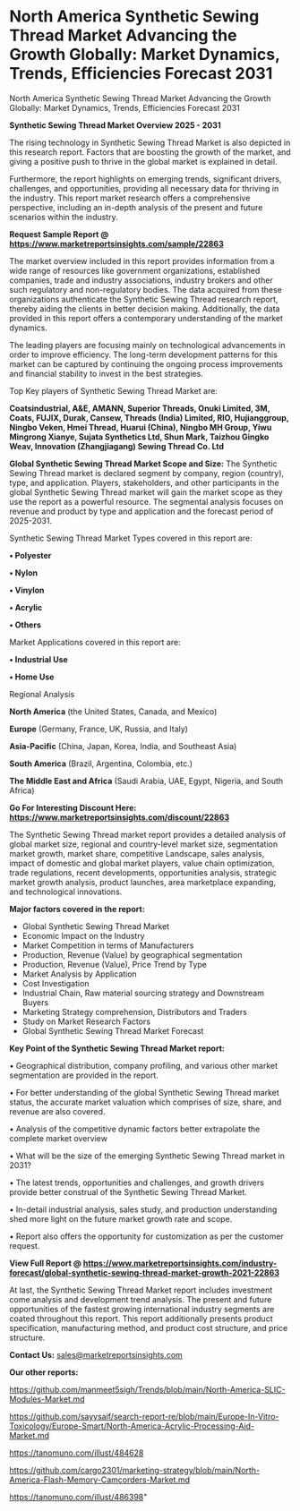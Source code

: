 # North America Synthetic Sewing Thread Market Advancing the Growth Globally: Market Dynamics, Trends, Efficiencies Forecast 2031
 North America Synthetic Sewing Thread Market Advancing the Growth Globally: Market Dynamics, Trends, Efficiencies Forecast 2031

<Strong> Synthetic Sewing Thread Market Overview 2025 - 2031</strong>

The rising technology in Synthetic Sewing Thread Market is also depicted in this research report. Factors that are boosting the growth of the market, and giving a positive push to thrive in the global market is explained in detail.

Furthermore, the report highlights on emerging trends, significant drivers, challenges, and opportunities, providing all necessary data for thriving in the industry. This report market research offers a comprehensive perspective, including an in-depth analysis of the present and future scenarios within the industry.

<strong>Request Sample Report @ <a href=https://www.marketreportsinsights.com/sample/22863>https://www.marketreportsinsights.com/sample/22863</a></strong>

The market overview included in this report provides information from a wide range of resources like government organizations, established companies, trade and industry associations, industry brokers and other such regulatory and non-regulatory bodies. The data acquired from these organizations authenticate the Synthetic Sewing Thread research report, thereby aiding the clients in better decision making. Additionally, the data provided in this report offers a contemporary understanding of the market dynamics.

The leading players are focusing mainly on technological advancements in order to improve efficiency. The long-term development patterns for this market can be captured by continuing the ongoing process improvements and financial stability to invest in the best strategies.

Top Key players of Synthetic Sewing Thread Market are:

<strong>Coatsindustrial, A&E, AMANN, Superior Threads, Onuki Limited, 3M, Coats, FUJIX, Durak, Cansew, Threads (India) Limited, RIO, Hujianggroup, Ningbo Veken, Hmei Thread, Huarui (China), Ningbo MH Group, Yiwu Mingrong Xianye, Sujata Synthetics Ltd, Shun Mark, Taizhou Gingko Weav, Innovation (Zhangjiagang) Sewing Thread Co. Ltd</strong>

<strong><b>Global Synthetic Sewing Thread Market Scope and Size:</b></strong>
The Synthetic Sewing Thread market is declared segment by company, region (country), type, and application. Players, stakeholders, and other participants in the global Synthetic Sewing Thread market will gain the market scope as they use the report as a powerful resource. The segmental analysis focuses on revenue and product by type and application and the forecast period of 2025-2031.

Synthetic Sewing Thread Market Types covered in this report are:

<strong>• Polyester

• Nylon

• Vinylon

• Acrylic

• Others</strong>

Market Applications covered in this report are:

<strong>• Industrial Use

• Home Use</strong> 

Regional Analysis

<strong>North America</strong> (the United States, Canada, and Mexico)

<strong>Europe</strong> (Germany, France, UK, Russia, and Italy)

<strong>Asia-Pacific</strong> (China, Japan, Korea, India, and Southeast Asia)

<strong>South America</strong> (Brazil, Argentina, Colombia, etc.)

<strong>The Middle East and Africa</strong> (Saudi Arabia, UAE, Egypt, Nigeria, and South Africa)

<strong>Go For Interesting Discount Here: <a href=https://www.marketreportsinsights.com/discount/22863>https://www.marketreportsinsights.com/discount/22863</a></strong>

The Synthetic Sewing Thread market report provides a detailed analysis of global market size, regional and country-level market size, segmentation market growth, market share, competitive Landscape, sales analysis, impact of domestic and global market players, value chain optimization, trade regulations, recent developments, opportunities analysis, strategic market growth analysis, product launches, area marketplace expanding, and technological innovations.

<strong><b>Major factors covered in the report:</b></strong>
<ul>
  <li>Global Synthetic Sewing Thread Market </li>
  <li>Economic Impact on the Industry</li>
  <li>Market Competition in terms of Manufacturers</li>
  <li>Production, Revenue (Value) by geographical segmentation</li>
  <li>Production, Revenue (Value), Price Trend by Type</li>
  <li>Market Analysis by Application</li>
  <li>Cost Investigation</li>
  <li>Industrial Chain, Raw material sourcing strategy and Downstream Buyers</li>
  <li>Marketing Strategy comprehension, Distributors and Traders</li>
  <li>Study on Market Research Factors</li>
  <li>Global Synthetic Sewing Thread Market Forecast</li>
</ul>

<strong><b>Key Point of the Synthetic Sewing Thread Market report:</b></strong>

• Geographical distribution, company profiling, and various other market segmentation are provided in the report.

• For better understanding of the global Synthetic Sewing Thread market status, the accurate market valuation which comprises of size, share, and revenue are also covered.

• Analysis of the competitive dynamic factors better extrapolate the complete market overview

• What will be the size of the emerging Synthetic Sewing Thread market in 2031?

• The latest trends, opportunities and challenges, and growth drivers provide better construal of the Synthetic Sewing Thread Market.

• In-detail industrial analysis, sales study, and production understanding shed more light on the future market growth rate and scope.

• Report also offers the opportunity for customization as per the customer request.

<strong><b>View Full Report @ <a href=https://www.marketreportsinsights.com/industry-forecast/global-synthetic-sewing-thread-market-growth-2021-22863>https://www.marketreportsinsights.com/industry-forecast/global-synthetic-sewing-thread-market-growth-2021-22863</a></b></strong>


At last, the Synthetic Sewing Thread Market report includes investment come analysis and development trend analysis. The present and future opportunities of the fastest growing international industry segments are coated throughout this report. This report additionally presents product specification, manufacturing method, and product cost structure, and price structure.

<strong>Contact Us:</strong>
sales@marketreportsinsights.com

<strong>Our other reports:</strong>

<a href=https://github.com/manmeet5sigh/Trends/blob/main/North-America-SLIC-Modules-Market.md>https://github.com/manmeet5sigh/Trends/blob/main/North-America-SLIC-Modules-Market.md</a>

<a href=https://github.com/sayysaif/search-report-re/blob/main/Europe-In-Vitro-Toxicology/Europe-Smart/North-America-Acrylic-Processing-Aid-Market.md>https://github.com/sayysaif/search-report-re/blob/main/Europe-In-Vitro-Toxicology/Europe-Smart/North-America-Acrylic-Processing-Aid-Market.md</a>

<a href=https://tanomuno.com/illust/484628>https://tanomuno.com/illust/484628</a>

<a href=https://github.com/cargo2301/marketing-strategy/blob/main/North-America-Flash-Memory-Camcorders-Market.md>https://github.com/cargo2301/marketing-strategy/blob/main/North-America-Flash-Memory-Camcorders-Market.md</a>

<a href=https://tanomuno.com/illust/486398>https://tanomuno.com/illust/486398</a>"
